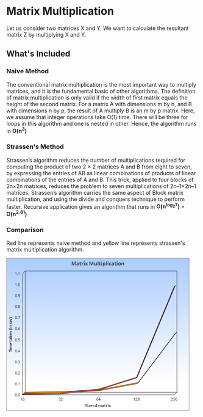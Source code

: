 # Matrix Multiplication

 Let us consider two matrices X and Y. We want to calculate the resultant matrix Z by multiplying X and Y.


## What's Included

### Naive Method

The conventional matrix multiplication is the most important way to multiply matrices, and it is the fundamental basic of other algorithms. The definition of matrix multiplication is only valid if the width of first matrix equals the height of the second matrix. For a matrix A with dimensions m by n, and B with dimensions n by p, the result of A multiply B is an m by p matrix. Here, we assume that integer operations take O(1) time. There will be three for loops in this algorithm and one is nested in other. Hence, the algorithm runs in <b>O(n<sup>3</sup>)</b>

### Strassen's Method

Strassen’s algorithm reduces the number of multiplications required for computing the product of two 2 × 2 matrices A and B from eight to seven, by expressing the entries of AB as linear combinations of products of linear combinations of the entries of A and B. This trick, applied to four blocks of 2n×2n matrices, reduces the problem to seven multiplications of 2n–1×2n–1 matrices. Strassen’s algorithm carries the same aspect of Block matrix multiplication, and using the divide and conquers technique to perform faster. Recursive application gives an algorithm that runs in <b>O(n<sup>log<sub>2</sub>7</sup>)</b> = <b>O(n<sup>2.81</sup>)</b> 
  
### Comparison
Red line represents naive method and yellow line represents strassen's matrix multiplication algorithm.

<img src="Graph.png" height="400">
